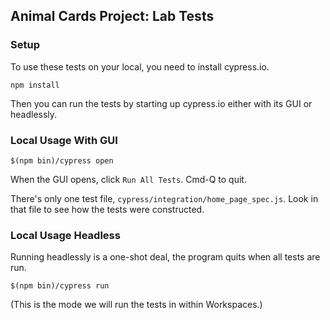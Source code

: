 ## Animal Cards Project: Lab Tests

### Setup

To use these tests on your local, you need to install cypress.io.

`npm install`

Then you can run the tests by starting up cypress.io either with its GUI or headlessly.

### Local Usage With GUI

`$(npm bin)/cypress open`

When the GUI opens, click `Run All Tests`. Cmd-Q to quit.

There's only one test file, `cypress/integration/home_page_spec.js`. Look in that file to see how the tests were constructed.

### Local Usage Headless

Running headlessly is a one-shot deal, the program quits when all tests are run.

`$(npm bin)/cypress run`

(This is the mode we will run the tests in within Workspaces.)



